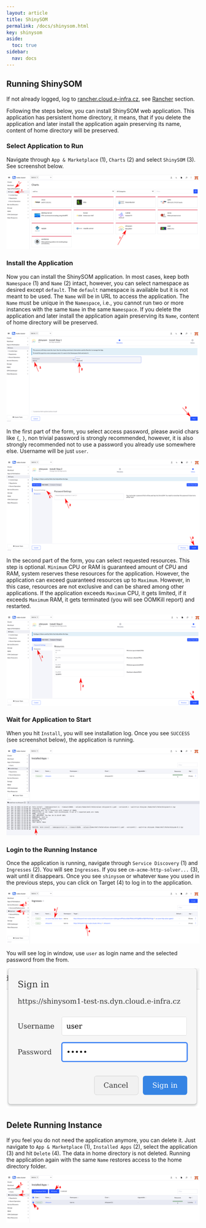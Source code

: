 ```yaml
---
layout: article
title: ShinySOM
permalink: /docs/shinysom.html
key: shinysom
aside:
  toc: true
sidebar:
  nav: docs
---
```

## Running ShinySOM

If not already logged, log to [rancher.cloud.e-infra.cz](https://rancher.cloud.e-infra.cz), see [Rancher](/container-compute/rancher) section.

Following the steps below, you can install ShinySOM web application. This application has persistent home directory, it means, that if you delete the application and later install the application again preserving its name, content of home directory will be preserved.

### Select Application to Run

Navigate through `App & Marketplace` (1), `Charts` (2) and select `ShinySOM` (3). See screenshot below.

![selectapp](selectapp.jpg)

### Install the Application

Now you can install the ShinySOM application. In most cases, keep both `Namespace` (1) and `Name` (2) intact, however, you can select namespace as desired except `default`. The `default` namespace is available but it is not meant to be used. The `Name` will be in URL to access the application. The `Name` must be unique in the `Namespace`, i.e., you cannot run two or more instances with the same `Name` in the same `Namespace`. If you delete the application and later install the application again preserving its `Name`, content of home directory will be preserved.

![appinst](appinst.png)

In the first part of the form, you select access password, please avoid chars like `{`, `}`, non trivial password is strongly recommended, however, it is also strongly recommended not to use a password you already use somewhere else. Username will be just `user`.

![appform1](appform1.png)

In the second part of the form, you can select requested resources. This step is optional. `Minimum` CPU or RAM is guaranteed amount of CPU and RAM, system reserves these resources for the application. However, the application can exceed guaranteed resources up to `Maximum`. However, in this case, resources are not exclusive and can be shared among other applications. If the application exceeds `Maximum` CPU, it gets limited, if it exceeds `Maximum` RAM, it gets terminated (you will see OOMKill report) and restarted.

![appform2](appform2.png)

### Wait for Application to Start

When you hit `Install`, you will see installation log. Once you see `SUCCESS` (see screenshot below), the application is running. 

![apphelm](apphelm.png)

### Login to the Running Instance

Once the application is running, navigate through `Service Discovery` (1) and `Ingresses` (2). You will see `Ingresses`. If you see `cm-acme-http-solver...` (3), wait until it disappears. Once you see `shinysom` or whatever `Name` you used in the previous steps, you can click on Target (4) to log in to the application.

![appacme](appacme.png)

You will see log in window, use `user` as login name and the selected password from the from.

![applogin](applogin.png)

## Delete Running Instance

If you feel you do not need the application anymore, you can delete it. Just navigate to `App & Marketplace` (1), `Installed Apps` (2), select the application (3) and hit `Delete` (4). The data in home directory is not deleted. Running the application again with the same `Name` restores access to the home directory folder.

![appdel](appdel.png)
